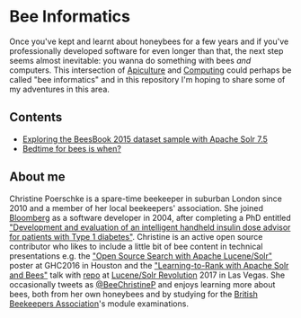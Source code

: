 # Bee Informatics

Once you've kept and learnt about honeybees for a few years and if you've professionally developed software for even longer than that, the next step seems almost inevitable: you wanna do something with bees _and_ computers. This intersection of [Apiculture](https://en.wikipedia.org/wiki/Beekeeping) and [Computing](https://en.wikipedia.org/wiki/Computing) could perhaps be called "bee informatics" and in this repository I'm hoping to share some of my adventures in this area.

## Contents

* [Exploring the BeesBook 2015 dataset sample with Apache Solr 7.5](BeesBook2015-sample-with-ApacheSolr750/README.md)
* [Bedtime for bees is when?](bedtime-for-bees/README.md)

## About me

Christine Poerschke is a spare-time beekeeper in suburban London since 2010 and a member of her local beekeepers' association. She joined [Bloomberg](http://techatbloomberg.com) as a software developer in 2004, after completing a PhD entitled ["Development and evaluation of an intelligent handheld insulin dose advisor for patients with Type 1 diabetes"](https://ethos.bl.uk/OrderDetails.do?uin=uk.bl.ethos.401010). Christine is an active open source contributor who likes to include a little bit of bee content in technical presentations e.g. the ["Open Source Search with Apache Lucene/Solr"](https://www.bbhub.io/labs/sites/20/2016/10/ghc-2016-christine-poerschke.pdf) poster at GHC2016 in Houston and the ["Learning-to-Rank with Apache Solr and Bees"](https://www.slideshare.net/lucidworks/learningtorank-with-apache-solr-bees-christine-poerschke-bloomberg) talk with [repo](https://github.com/cpoerschke/ltr-with-bees) at [Lucene/Solr Revolution](http://lucenerevolution.org) 2017 in Las Vegas. She occasionally tweets as [@BeeChristineP](https://twitter.com/BeeChristineP) and enjoys learning more about bees, both from her own honeybees and by studying for the [British Beekeepers Association](https://www.bbka.org.uk)'s module examinations.
